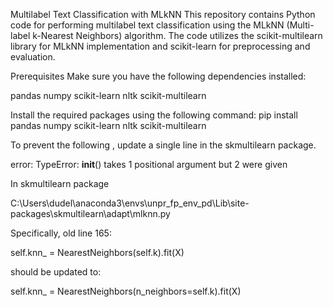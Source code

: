 Multilabel Text Classification with MLkNN
This repository contains Python code for performing multilabel text classification using the MLkNN (Multi-label k-Nearest Neighbors) algorithm. The code utilizes the scikit-multilearn library for MLkNN implementation and scikit-learn for preprocessing and evaluation.

Prerequisites
Make sure you have the following dependencies installed:

pandas
numpy
scikit-learn
nltk
scikit-multilearn


Install the required packages using the following command:
pip install pandas numpy scikit-learn nltk scikit-multilearn


To prevent the following , update a single line in the skmultilearn package.


error: TypeError: __init__() takes 1 positional argument but 2 were given

In skmultilearn package



C:\Users\dudel\anaconda3\envs\unpr_fp_env_pd\Lib\site-packages\skmultilearn\adapt\mlknn.py

Specifically, old line 165:

self.knn_ = NearestNeighbors(self.k).fit(X)

should be updated to:

self.knn_ = NearestNeighbors(n_neighbors=self.k).fit(X)
